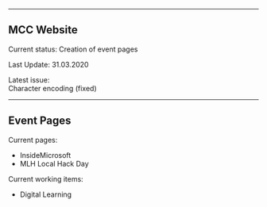 -----------------------------------  
MCC Website  
-----------------------------------  
  
Current status: Creation of event pages  
  
Last Update: 31.03.2020  
  
Latest issue:  
Character encoding (fixed)  
  

-----------------------------------  
Event Pages  
-----------------------------------  
  
Current pages:  
 - InsideMicrosoft
 - MLH Local Hack Day
 
Current working items:
 - Digital Learning
